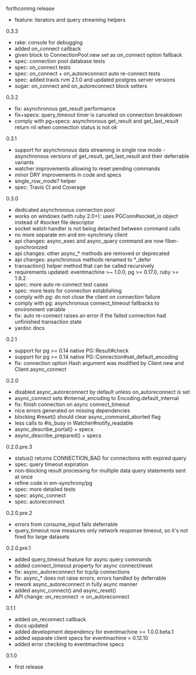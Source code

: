 forthcoming release

- feature: iterators and query streaming helpers

0.3.3

- rake: console for debugging
- added on_connect callback
- given block to ConnectionPool.new set as on_connect option fallback
- spec: connection pool database tests
- spec: on_connect tests
- spec: on_connect + on_autoreconnect auto re-connect tests
- spec: added travis rvm 2.1.0 and updated postgres server versions
- sugar: on_connect and on_autoreconnect block setters

0.3.2

- fix: asynchronous get_result performance
- fix+specs: query_timeout timer is canceled on connection breakdown
- comply with pg+specs: asynchronous get_result and get_last_result return nil
  when connection status is not ok

0.3.1

- support for asynchronous data streaming in single row mode -
  asynchronous versions of get_result, get_last_result and
  their deferrable variants
- watcher improvements allowing to reset pending commands
- minor DRY improvements in code and specs
- single_row_mode? helper
- spec: Travis CI and Coverage

0.3.0

- dedicated asynchronous connection pool
- works on windows (with ruby 2.0+): uses PGConn#socket_io object instead of
  #socket file descriptor
- socket watch handler is not being detached between command calls
- no more separate em and em-synchrony client
- api changes: async_exec and async_query command are now fiber-synchronized
- api changes: other async_* methods are removed or deprecated
- api changes: asynchronous methods renamed to *_defer
- transaction() helper method that can be called recursively
- requirements updated: eventmachine >~ 1.0.0, pg >= 0.17.0, ruby >= 1.9.2
- spec: more auto re-connect test cases
- spec: more tests for connection establishing
- comply with pg: do not close the client on connection failure
- comply with pg: asynchronous connect_timeout fallbacks to environment variable
- fix: auto re-connect raises an error if the failed connection had unfinished
  transaction state
- yardoc docs

0.2.1

- support for pg >= 0.14 native PG::Result#check
- support for pg >= 0.14 native PG::Connection#set_default_encoding
- fix: connection option Hash argument was modified by Client.new and Client.async_connect

0.2.0

- disabled async_autoreconnect by default unless on_autoreconnect is set
- async_connect sets #internal_encoding to Encoding.default_internal
- fix: finish connection on async connect_timeout
- nice errors generated on missing dependencies
- blocking #reset() should clear async_command_aborted flag
- less calls to #is_busy in Watcher#notify_readable
- async_describe_portal() + specs
- async_describe_prepared() + specs

0.2.0.pre.3

- status() returns CONNECTION_BAD for connections with expired query
- spec: query timeout expiration
- non-blocking result processing for multiple data query statements sent at once
- refine code in em-synchrony/pg
- spec: more detailed tests
- spec: async_connect
- spec: autoreconnect

0.2.0.pre.2

- errors from consume_input fails deferrable
- query_timeout now measures only network response timeout,
  so it's not fired for large datasets

0.2.0.pre.1

- added query_timeout feature for async query commands
- added connect_timeout property for async connect/reset
- fix: async_autoreconnect for tcp/ip connections
- fix: async_* does not raise errors; errors handled by deferrable
- rework async_autoreconnect in fully async manner
- added async_connect() and async_reset()
- API change: on_reconnect -> on_autoreconnect

0.1.1

- added on_reconnect callback
- docs updated
- added development dependency for eventmachine >= 1.0.0.beta.1
- added separate client specs for eventmachine = 0.12.10
- added error checking to eventmachine specs

0.1.0

- first release
